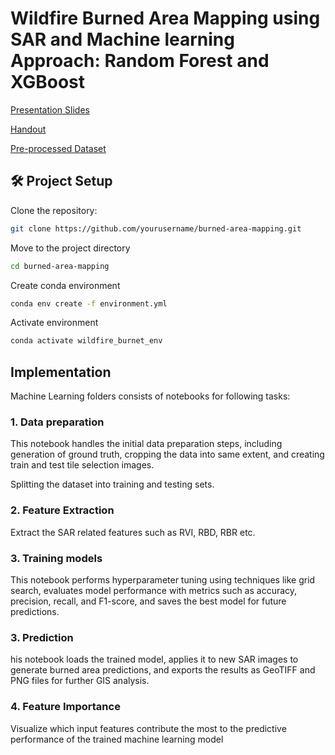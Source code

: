 # Wildfire Burned Area Mapping using SAR and Machine learning Approach: Random Forest and XGBoost

[Presentation Slides](https://drive.google.com/file/d/1YQ7ks8pf0-SPcX9wqhoU0GPQTIKpKZtt/view?usp=sharing)

[Handout](https://github.com/user-attachments/files/20343101/A1_Handout_Twayana.pdf)

[Pre-processed Dataset](https://drive.google.com/drive/folders/1-Iof7eNetvJ0AO8bSaUKq_1naZLuM12q?usp=share_link)

## 🛠 Project Setup
   Clone the repository:
   ```bash
   git clone https://github.com/yourusername/burned-area-mapping.git
   ```
   
   Move to the project directory
   ```bash
   cd burned-area-mapping
   ```

   Create conda environment
   ```bash
   conda env create -f environment.yml
   ```
   Activate environment
   ```bash
   conda activate wildfire_burnet_env
   ```

## Implementation

Machine Learning folders consists of notebooks for following tasks:

   ### 1. Data preparation
This notebook handles the initial data preparation steps, including generation of ground truth, cropping the data into same extent, and creating train and test tile selection images.

Splitting the dataset into training and testing sets.

### 2. Feature Extraction
Extract the SAR related features such as RVI, RBD, RBR etc.

### 3. Training models
This notebook performs hyperparameter tuning using techniques like grid search, evaluates model performance with metrics such as accuracy, precision, recall, and F1-score, and saves the best model for future predictions.

### 3. Prediction
his notebook loads the trained model, applies it to new SAR images to generate burned area predictions, and exports the results as GeoTIFF and PNG files for further GIS analysis.

### 4. Feature Importance
Visualize which input features contribute the most to the predictive performance of the trained machine learning model



